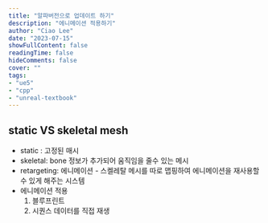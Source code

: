 ```yaml
---
title: "알파버전으로 업데이트 하기"
description: "에니메이션 적용하기"
author: "Ciao Lee"
date: "2023-07-15"
showFullContent: false
readingTime: false
hideComments: false
cover: ""
tags:
- "ue5"
- "cpp"
- "unreal-textbook"
---
```


## static VS skeletal mesh
* static : 고정된 매시
* skeletal: bone 정보가 추가되어 움직임을 줄수 있는 메시
* retargeting: 에니메이션 - 스켈레탈 메시를 따로 맵핑하여 에니메이션을 재사용할수 있게 해주는 시스템
* 에니메이션 적용
    1. 블루프린트
    2. 시퀀스 데이터를 직접 재생
